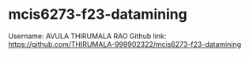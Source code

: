 # mcis6273-f23-datamining
Username: AVULA THIRUMALA RAO
Github link: https://github.com/THIRUMALA-999902322/mcis6273-f23-datamining
